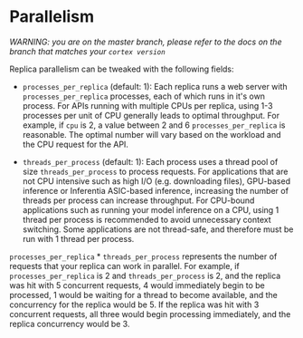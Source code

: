 # Parallelism

_WARNING: you are on the master branch, please refer to the docs on the branch that matches your `cortex version`_

Replica parallelism can be tweaked with the following fields:

* `processes_per_replica` (default: 1): Each replica runs a web server with `processes_per_replica` processes, each of which runs in it's own process. For APIs running with multiple CPUs per replica, using 1-3 processes per unit of CPU generally leads to optimal throughput. For example, if `cpu` is 2, a value between 2 and 6 `processes_per_replica` is reasonable. The optimal number will vary based on the workload and the CPU request for the API.

* `threads_per_process` (default: 1): Each process uses a thread pool of size `threads_per_process` to process requests. For applications that are not CPU intensive such as high I/O (e.g. downloading files), GPU-based inference or Inferentia ASIC-based inference, increasing the number of threads per process can increase throughput. For CPU-bound applications such as running your model inference on a CPU, using 1 thread per process is recommended to avoid unnecessary context switching. Some applications are not thread-safe, and therefore must be run with 1 thread per process.

`processes_per_replica` * `threads_per_process` represents the number of requests that your replica can work in parallel. For example, if `processes_per_replica` is 2 and `threads_per_process` is 2, and the replica was hit with 5 concurrent requests, 4 would immediately begin to be processed, 1 would be waiting for a thread to become available, and the concurrency for the replica would be 5. If the replica was hit with 3 concurrent requests, all three would begin processing immediately, and the replica concurrency would be 3.
